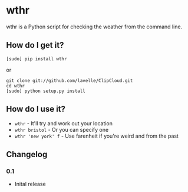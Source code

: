 # wthr

wthr is a Python script for checking the weather from the command line.

## How do I get it?

`[sudo] pip install wthr`

or

```
git clone git://github.com/lavelle/ClipCloud.git
cd wthr
[sudo] python setup.py install
```

## How do I use it?

- `wthr` - It'll try and work out your location
- `wthr bristol` - Or you can specify one
- `wthr 'new york' f` - Use farenheit if you're weird and from the past

## Changelog

### 0.1
- Inital release
